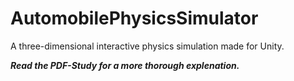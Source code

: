 # AutomobilePhysicsSimulator
A three-dimensional interactive physics simulation made for Unity.

**_Read the PDF-Study for a more thorough explenation._**
